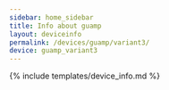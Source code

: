 ```yaml
---
sidebar: home_sidebar
title: Info about guamp
layout: deviceinfo
permalink: /devices/guamp/variant3/
device: guamp_variant3
---
```

{% include templates/device_info.md %}
